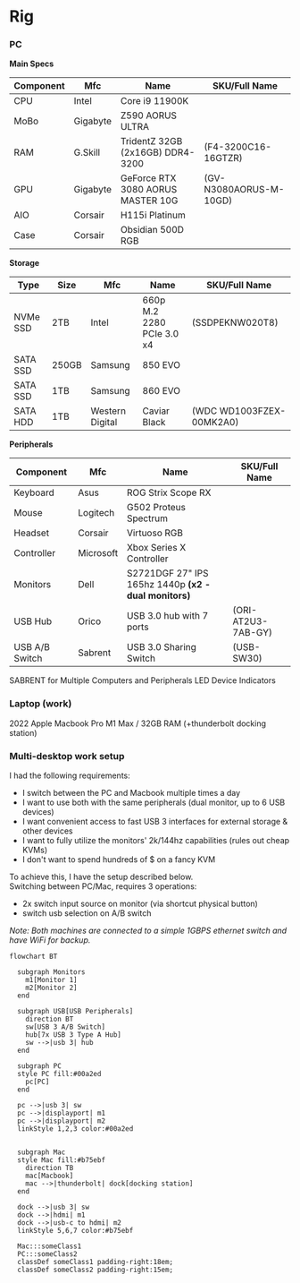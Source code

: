 # Rig

### PC

**Main Specs**

| Component | Mfc      | Name                              | SKU/Full Name          |
|-----------|----------|-----------------------------------|------------------------|
| CPU       | Intel    | Core i9 11900K                    |                        |
| MoBo      | Gigabyte | Z590 AORUS ULTRA                  |                        |
| RAM       | G.Skill  | TridentZ 32GB (2x16GB) DDR4-3200  | (F4-3200C16-16GTZR)    |
| GPU       | Gigabyte | GeForce RTX 3080 AORUS MASTER 10G | (GV-N3080AORUS-M-10GD) |
| AIO       | Corsair  | H115i Platinum                    |                        |
| Case      | Corsair  | Obsidian 500D RGB                 |                        |

**Storage**

| Type     | Size  | Mfc             | Name                      | SKU/Full Name            |
|----------|-------|-----------------|---------------------------|--------------------------|
| NVMe SSD | 2TB   | Intel           | 660p M.2 2280 PCIe 3.0 x4 | (SSDPEKNW020T8)          |
| SATA SSD | 250GB | Samsung         | 850 EVO                   |                          |
| SATA SSD | 1TB   | Samsung         | 860 EVO                   |                          |
| SATA HDD | 1TB   | Western Digital | Caviar Black              | (WDC WD1003FZEX-00MK2A0) |

**Peripherals**

| Component      | Mfc       | Name                                                  | SKU/Full Name      |
|----------------|-----------|-------------------------------------------------------|--------------------|
| Keyboard       | Asus      | ROG Strix Scope RX                                    |                    |
| Mouse          | Logitech  | G502 Proteus Spectrum                                 |                    |
| Headset        | Corsair   | Virtuoso RGB                                          |                    |
| Controller     | Microsoft | Xbox Series X Controller                              |                    |
| Monitors       | Dell      | S2721DGF 27" IPS 165hz 1440p **(x2 - dual monitors)** |                    |
| USB Hub        | Orico     | USB 3.0 hub with 7 ports                              | (ORI-AT2U3-7AB-GY) |
| USB A/B Switch | Sabrent   | USB 3.0 Sharing Switch                                | (USB-SW30)         |

SABRENT for Multiple Computers and Peripherals LED Device Indicators 

### Laptop (work)

2022 Apple Macbook Pro M1 Max / 32GB RAM (+thunderbolt docking station)

### Multi-desktop work setup

I had the following requirements:

 - I switch between the PC and Macbook multiple times a day
 - I want to use both with the same peripherals (dual monitor, up to 6 USB devices)
 - I want convenient access to fast USB 3 interfaces for external storage & other devices
 - I want to fully utilize the monitors' 2k/144hz capabilities (rules out cheap KVMs)
 - I don't want to spend hundreds of $ on a fancy KVM

To achieve this, I have the setup described below.  
Switching between PC/Mac, requires 3 operations:
 - 2x switch input source on monitor (via shortcut physical button)
 - switch usb selection on A/B switch

_Note: Both machines are connected to a simple 1GBPS ethernet switch and have WiFi for backup._

```mermaid
flowchart BT

  subgraph Monitors
    m1[Monitor 1]
    m2[Monitor 2]
  end

  subgraph USB[USB Peripherals]
    direction BT
    sw[USB 3 A/B Switch]
    hub[7x USB 3 Type A Hub]
    sw -->|usb 3| hub
  end

  subgraph PC
  style PC fill:#00a2ed
    pc[PC]
  end

  pc -->|usb 3| sw
  pc -->|displayport| m1
  pc -->|displayport| m2
  linkStyle 1,2,3 color:#00a2ed


  subgraph Mac
  style Mac fill:#b75ebf
    direction TB
    mac[Macbook]
    mac -->|thunderbolt| dock[docking station]
  end

  dock -->|usb 3| sw
  dock -->|hdmi| m1
  dock -->|usb-c to hdmi| m2
  linkStyle 5,6,7 color:#b75ebf

  Mac:::someClass1
  PC:::someClass2
  classDef someClass1 padding-right:18em;
  classDef someClass2 padding-right:15em;
```
